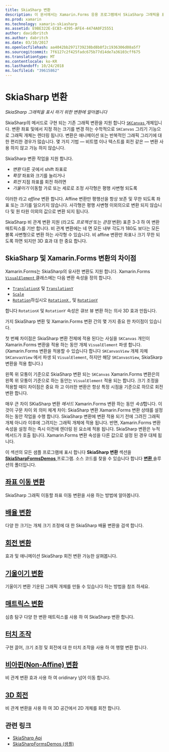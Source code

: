 ```yaml
---
title: SkiaSharp 변환
description: 이 문서에서는 Xamarin.Forms 응용 프로그램에서 SkiaSharp 그래픽을 표시 하기 위한 변환 하 고 샘플 코드를 사용 하 여이 보여 줍니다.
ms.prod: xamarin
ms.technology: xamarin-skiasharp
ms.assetid: E9BE322E-ECB3-4395-AFE4-4474A0F25551
author: davidbritch
ms.author: dabritch
ms.date: 03/10/2017
ms.openlocfilehash: aa4042bb2971739238bd8b8f2c1936306d08a5f7
ms.sourcegitcommit: 7f6127c2f425fadc675b77d14de7a36103cff675
ms.translationtype: MT
ms.contentlocale: ko-KR
ms.lasthandoff: 10/24/2018
ms.locfileid: "39615862"
---
```

# <a name="skiasharp-transforms"></a>SkiaSharp 변환

_SkiaSharp 그래픽을 표시 하기 위한 변환에 알아봅니다_

SkiaSharp의 메서드로 구현 되는 기존 그래픽 변환을 지원 합니다 [ `SKCanvas` ](xref:SkiaSharp.SKCanvas) 개체입니다. 변환 좌표 및에서 지정 하는 크기를 변경 하는 수학적으로 `SKCanvas` 그리기 기능으로 그래픽 개체는 렌더링 됩니다. 변환은 애니메이션 또는 반복적인 그래픽 그리기에 대 한 편리한 경우가 많습니다. 몇 가지 기법 &mdash; 비트맵 이나 텍스트를 회전 같은 &mdash; 변환 사용 하지 않고 가능 하지 않습니다.

SkiaSharp 변환 작업을 지원 합니다.

- *변환* 다른 곳에서 shift 좌표로
- *확장* 좌표와 크기를 늘리거나
- *회전* 지점 좌표를 회전 하려면
- *기울이기* 이동할 가로 또는 세로로 조정 사각형은 평행 사변형 되도록

이러한 라고 *affine* 변환 합니다. Affine 변환만 평행선을 항상 보존 및 무한 되도록 좌표 또는 크기를 일으키지 않습니다. 사각형은 평행 사변형 이외의으로 변환 되지 않습니다 및 원 타원 이외의 값으로 변환 되지 됩니다.

SkiaSharp 비 관계 변환 지원 (라고도 *프로젝션* 또는 *관점* 변환) 표준 3-3 하 여 변환 매트릭스를 기반 합니다. 비 관계 변환에는 네 면 모든 내부 각도가 180도 보다는 모든 볼록 사변형으로 변환 하는 사각형 수 있습니다. 비 affine 변환만 좌표나 크기 무한 되도록 하면 되지만 3D 효과 대 한 중요 합니다.

## <a name="differences-between-skiasharp-and-xamarinforms-transforms"></a>SkiaSharp 및 Xamarin.Forms 변환의 차이점

Xamarin.Forms는 SkiaSharp의 유사한 변환도 지원 합니다. Xamarin.Forms [ `VisualElement` ](xref:Xamarin.Forms.VisualElement) 클래스에는 다음 변환 속성을 정의 합니다.

- [`TranslationX`](xref:Xamarin.Forms.VisualElement.TranslationX) 및 [`TranslationY`](xref:Xamarin.Forms.VisualElement.TranslationY)
- [`Scale`](xref:Xamarin.Forms.VisualElement.Scale)
- [`Rotation`](xref:Xamarin.Forms.VisualElement.Rotation)하십시오 [ `RotationX` ](xref:Xamarin.Forms.VisualElement.RotationX), 및 [`RotationY`](xref:Xamarin.Forms.VisualElement.RotationY)

합니다 `RotationX` 및 `RotationY` 속성은 큐브 뷰 변환 하는 의사 3D 효과 만듭니다.

가지 SkiaSharp 변환 및 Xamarin.Forms 변환 간의 몇 가지 중요 한 차이점이 있습니다.

첫 번째 차이점은 SkiaSharp 변환 전체에 적용 된다는 사실을 `SKCanvas` 개인이 Xamarin.Forms 변환을 적용 하는 동안 개체 `VisualElement` 파생 합니다. (Xamarin.Forms 변환을 적용할 수 있습니다 합니다 `SKCanvasView` 개체 자체 `SKCanvasView` 에서 파생 되 `VisualElement`, 하지만 해당 `SKCanvasView`, SkiaSkarp 변환을 적용 합니다.)

왼쪽 위 모퉁이 기준으로 SkiaSharp 변환 되는 `SKCanvas` Xamarin.Forms 변환은의 왼쪽 위 모퉁이 기준으로 하는 동안는 `VisualElement` 적용 되는 합니다. 크기 조정을 적용할 때이 차이점은 중요 하 고 이러한 변환은 항상 특정 시점을 기준으로 하므로 회전 변환 합니다.

매우 큰 차이 SKiaSharp 변환 *메서드* Xamarin.Forms 변환 하는 동안 *속성*합니다. 이것이 구문 차이 외 의미 체계 차이: SkiaSharp 변환 Xamarin.Forms 변환 상태를 설정 하는 동안 작업을 수행 합니다. SkiaSharp 변환에 변환 적용 되기 전에 그려진 그래픽 개체 아니라 이후에 그려지는 그래픽 개체에 적용 됩니다. 반면, Xamarin.Forms 변환 속성을 설정 하는 즉시 이전에 렌더링 된 요소에 적용 됩니다. SkiaSharp 변환은 누적 메서드가 호출 됩니다. Xamarin.Forms 변환 속성을 다른 값으로 설정 된 경우 대체 됩니다.

이 섹션의 모든 샘플 프로그램에 표시 합니다 **SkiaSharp 변환** 섹션을 [ **SkiaSharpFormsDemos** ](https://developer.xamarin.com/samples/xamarin-forms/SkiaSharpForms/Demos/) 프로그램. 소스 코드를 찾을 수 있습니다 합니다 [ **변환** ](https://github.com/xamarin/xamarin-forms-samples/tree/master/SkiaSharpForms/Demos/Demos/SkiaSharpFormsDemos/Transforms) 솔루션의 폴더입니다.

## <a name="the-translate-transformtranslatemd"></a>[좌표 이동 변환](translate.md)

SkiaSharp 그래픽 이동할 좌표 이동 변환을 사용 하는 방법에 알아봅니다.

## <a name="the-scale-transformscalemd"></a>[배율 변환](scale.md)

다양 한 크기는 개체 크기 조정에 대 한 SkiaSharp 배율 변환을 검색 합니다.

## <a name="the-rotate-transformrotatemd"></a>[회전 변환](rotate.md)

효과 및 애니메이션 SkiaSharp 회전 변환 가능한 살펴봅니다.

## <a name="the-skew-transformskewmd"></a>[기울이기 변환](skew.md)

기울이기 변환 기운된 그래픽 개체를 만들 수 있습니다 하는 방법을 참조 하세요.

## <a name="matrix-transformsmatrixmd"></a>[매트릭스 변환](matrix.md)

심층 탐구 다양 한 변환 매트릭스를 사용 하 여 SkiaSharp 변환 합니다.

## <a name="touch-manipulationstouchmd"></a>[터치 조작](touch.md)

구현 끌어, 크기 조정 및 회전에 대 한 터치 조작을 사용 하 여 행렬 변환 합니다.

## <a name="non-affine-transformsnon-affinemd"></a>[비아핀(Non-Affine) 변환](non-affine.md)

비 관계 변환 효과 사용 하 여 oridinary 넘어 이동 합니다.

## <a name="3d-rotation3d-rotationmd"></a>[3D 회전](3d-rotation.md)

비 관계 변환을 사용 하 여 3D 공간에서 2D 개체를 회전 합니다.


## <a name="related-links"></a>관련 링크

- [SkiaSharp Api](https://docs.microsoft.com/dotnet/api/skiasharp)
- [SkiaSharpFormsDemos (샘플)](https://developer.xamarin.com/samples/xamarin-forms/SkiaSharpForms/Demos/)
